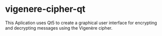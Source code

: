 # vigenere-cipher-qt
This Aplication uses Qt5 to create a graphical user interface for encrypting and decrypting messages using the Vigenère cipher.

